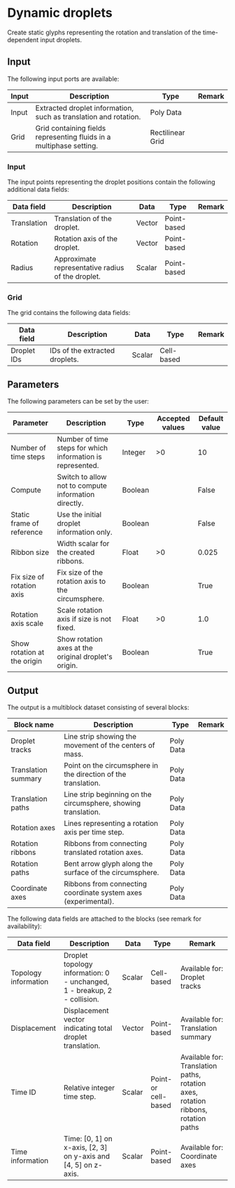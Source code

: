 # Dynamic droplets

Create static glyphs representing the rotation and translation of the time-dependent input droplets.

## Input

The following input ports are available:

| Input | Description                                                           | Type              | Remark |
| ----- | --------------------------------------------------------------------- | ----------------- | ------ |
| Input | Extracted droplet information, such as translation and rotation.      | Poly Data         |        |
| Grid  | Grid containing fields representing fluids in a multiphase setting.   | Rectilinear Grid  |        |

### Input

The input points representing the droplet positions contain the following additional data fields:

| Data field    | Description                                       | Data   | Type         | Remark   |
| ------------- | ------------------------------------------------- | ------ | ------------ | -------- |
| Translation   | Translation of the droplet.                       | Vector | Point-based  |          |
| Rotation      | Rotation axis of the droplet.                     | Vector | Point-based  |          |
| Radius        | Approximate representative radius of the droplet. | Scalar | Point-based  |          |

### Grid

The grid contains the following data fields:

| Data field    | Description                       | Data   | Type       | Remark   |
| ------------- | --------------------------------- | ------ | ---------- | -------- |
| Droplet IDs   | IDs of the extracted droplets.    | Scalar | Cell-based |          |

## Parameters

The following parameters can be set by the user:

| Parameter                         | Description                                                  | Type       | Accepted values                           | Default value |
| --------------------------------- | ------------------------------------------------------------ | ---------- | ----------------------------------------- | ------------- |
| Number of time steps              | Number of time steps for which information is represented.   | Integer    | \>0                                       | 10            |
| Compute                           | Switch to allow not to compute information directly.         | Boolean    |                                           | False         |
| Static frame of reference         | Use the initial droplet information only.                    | Boolean    |                                           | False         |
| Ribbon size                       | Width scalar for the created ribbons.                        | Float      | \>0                                       | 0.025         |
| Fix size of rotation axis         | Fix size of the rotation axis to the circumsphere.           | Boolean    |                                           | True          |
| Rotation axis scale               | Scale rotation axis if size is not fixed.                    | Float      | \>0                                       | 1.0           |
| Show rotation at the origin       | Show rotation axes at the original droplet's origin.         | Boolean    |                                           | True          |

## Output

The output is a multiblock dataset consisting of several blocks:

| Block name            | Description                                                       | Type           | Remark            |
| --------------------- | ----------------------------------------------------------------- | -------------- | ----------------- |
| Droplet tracks        | Line strip showing the movement of the centers of mass.           | Poly Data      |                   |
| Translation summary   | Point on the circumsphere in the direction of the translation.    | Poly Data      |                   |
| Translation paths     | Line strip beginning on the circumsphere, showing translation.    | Poly Data      |                   |
| Rotation axes         | Lines representing a rotation axis per time step.                 | Poly Data      |                   |
| Rotation ribbons      | Ribbons from connecting translated rotation axes.                 | Poly Data      |                   |
| Rotation paths        | Bent arrow glyph along the surface of the circumsphere.           | Poly Data      |                   |
| Coordinate axes       | Ribbons from connecting coordinate system axes (experimental).    | Poly Data      |                   |

The following data fields are attached to the blocks (see remark for availability):

| Data field            | Description                                                               | Data   | Type                 | Remark                                                                            |
| --------------------- | ------------------------------------------------------------------------- | ------ | -------------------- | --------------------------------------------------------------------------------- |
| Topology information  | Droplet topology information: 0 - unchanged, 1 - breakup, 2 - collision.  | Scalar | Cell-based           | Available for: Droplet tracks                                                     |
| Displacement          | Displacement vector indicating total droplet translation.                 | Vector | Point-based          | Available for: Translation summary                                                |
| Time ID               | Relative integer time step.                                               | Scalar | Point- or cell-based | Available for: Translation paths, rotation axes, rotation ribbons, rotation paths |
| Time information      | Time: [0, 1] on x-axis, [2, 3] on y-axis and [4, 5] on z-axis.            | Scalar | Point-based          | Available for: Coordinate axes                                                    |
